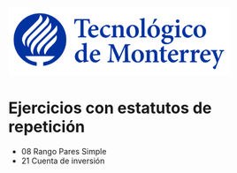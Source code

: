 ![Tec de Monterrey](images/logotecmty.png)
# Ejercicios con estatutos de repetición

- 08 Rango Pares Simple
- 21 Cuenta de inversión


